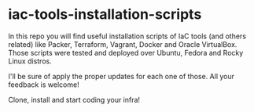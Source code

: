 # iac-tools-installation-scripts

In this repo you will find useful installation scripts of IaC tools (and others related) like Packer, Terraform, Vagrant, Docker and Oracle VirtualBox.
Those scripts were tested and deployed over Ubuntu, Fedora and Rocky Linux distros.

I'll be sure of apply the proper updates for each one of those. All your feedback is welcome!

Clone, install and start coding your infra!
